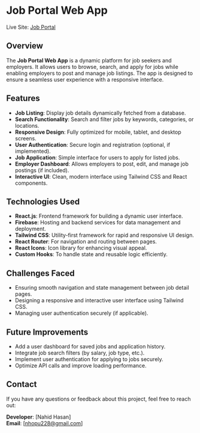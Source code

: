 # Job Portal Web App

Live Site: [Job Portal](https://job-portal-228.web.app)

## Overview
The **Job Portal Web App** is a dynamic platform for job seekers and employers. It allows users to browse, search, and apply for jobs while enabling employers to post and manage job listings. The app is designed to ensure a seamless user experience with a responsive interface.

## Features
- **Job Listing**: Display job details dynamically fetched from a database.
- **Search Functionality**: Search and filter jobs by keywords, categories, or locations.
- **Responsive Design**: Fully optimized for mobile, tablet, and desktop screens.
- **User Authentication**: Secure login and registration (optional, if implemented).
- **Job Application**: Simple interface for users to apply for listed jobs.
- **Employer Dashboard**: Allows employers to post, edit, and manage job postings (if included).
- **Interactive UI**: Clean, modern interface using Tailwind CSS and React components.

## Technologies Used
- **React.js**: Frontend framework for building a dynamic user interface.
- **Firebase**: Hosting and backend services for data management and deployment.
- **Tailwind CSS**: Utility-first framework for rapid and responsive UI design.
- **React Router**: For navigation and routing between pages.
- **React Icons**: Icon library for enhancing visual appeal.
- **Custom Hooks**: To handle state and reusable logic efficiently.



## Challenges Faced
- Ensuring smooth navigation and state management between job detail pages.
- Designing a responsive and interactive user interface using Tailwind CSS.
- Managing user authentication securely (if applicable).

## Future Improvements
- Add a user dashboard for saved jobs and application history.
- Integrate job search filters (by salary, job type, etc.).
- Implement user authentication for applying to jobs securely.
- Optimize API calls and improve loading performance.

## Contact
If you have any questions or feedback about this project, feel free to reach out:

**Developer**: [Nahid Hasan]  
**Email**: [nhopu228@gmail.com]  